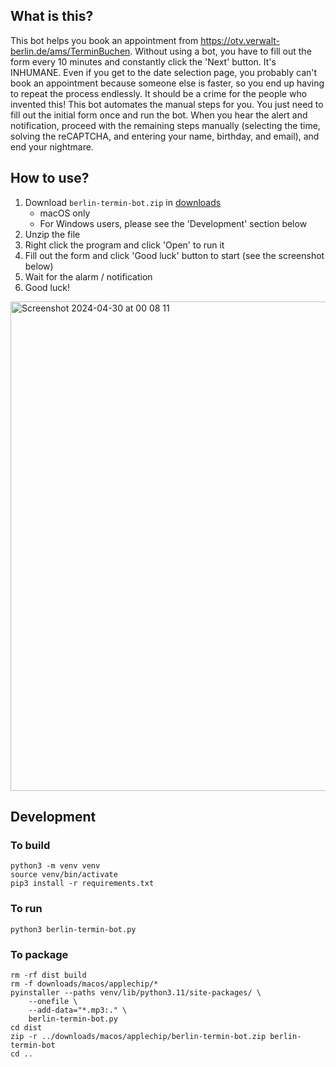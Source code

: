 ## What is this?

This bot helps you book an appointment from https://otv.verwalt-berlin.de/ams/TerminBuchen.
Without using a bot, you have to fill out the form every 10 minutes and constantly click the 'Next' button. It's INHUMANE. Even if you get to the date selection page, you probably can't book an appointment because someone else is faster, so you end up having to repeat the process endlessly. It should be a crime for the people who invented this!
This bot automates the manual steps for you. You just need to fill out the initial form once and run the bot. When you hear the alert and notification, proceed with the remaining steps manually (selecting the time, solving the reCAPTCHA, and entering your name, birthday, and email), and end your nightmare.

## How to use?

1. Download `berlin-termin-bot.zip` in [downloads](downloads/macos)
   - macOS only
   - For Windows users, please see the 'Development' section below
2. Unzip the file
3. Right click the program and click 'Open' to run it
4. Fill out the form and click 'Good luck' button to start (see the screenshot below)
5. Wait for the alarm / notification
6. Good luck!

<img width="783" alt="Screenshot 2024-04-30 at 00 08 11" src="https://github.com/chialunwu/berlin-auslanderbehorde-termin-bot/assets/4144711/e2bfd517-c2f3-4e60-9b62-d5829e91c3b9">

## Development

### To build

```
python3 -m venv venv
source venv/bin/activate
pip3 install -r requirements.txt
```

### To run

```
python3 berlin-termin-bot.py
```

### To package

```
rm -rf dist build
rm -f downloads/macos/applechip/*
pyinstaller --paths venv/lib/python3.11/site-packages/ \
    --onefile \
    --add-data="*.mp3:." \
    berlin-termin-bot.py
cd dist
zip -r ../downloads/macos/applechip/berlin-termin-bot.zip berlin-termin-bot
cd ..
```
